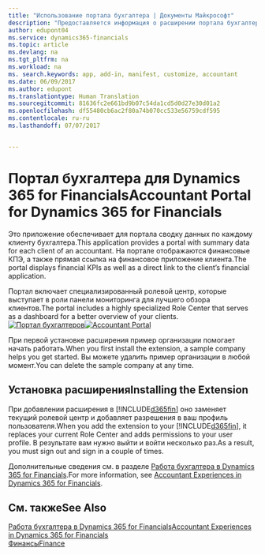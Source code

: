 ```yaml
---
title: "Использование портала бухгалтера | Документы Майкрософт"
description: "Предоставляется информация о расширении портала бухгалтера."
author: edupont04
ms.service: dynamics365-financials
ms.topic: article
ms.devlang: na
ms.tgt_pltfrm: na
ms.workload: na
ms. search.keywords: app, add-in, manifest, customize, accountant
ms.date: 06/09/2017
ms.author: edupont
ms.translationtype: Human Translation
ms.sourcegitcommit: 81636fc2e661bd9b07c54da1cd5d0d27e30d01a2
ms.openlocfilehash: df55480cb6ac2f80a74b070cc533e56759cdf595
ms.contentlocale: ru-ru
ms.lasthandoff: 07/07/2017


---
```

# <a name="accountant-portal-for-dynamics-365-for-financials"></a><span data-ttu-id="840dc-103">Портал бухгалтера для Dynamics 365 for Financials</span><span class="sxs-lookup"><span data-stu-id="840dc-103">Accountant Portal for Dynamics 365 for Financials</span></span>
<span data-ttu-id="840dc-104">Это приложение обеспечивает для портала сводку данных по каждому клиенту бухгалтера.</span><span class="sxs-lookup"><span data-stu-id="840dc-104">This application provides a portal with summary data for each client of an accountant.</span></span> <span data-ttu-id="840dc-105">На портале отображаются финансовые КПЭ, а также прямая ссылка на финансовое приложение клиента.</span><span class="sxs-lookup"><span data-stu-id="840dc-105">The portal displays financial KPIs as well as a direct link to the client’s financial application.</span></span>  

<span data-ttu-id="840dc-106">Портал включает специализированный ролевой центр, которые выступает в роли панели мониторинга для лучшего обзора клиентов.</span><span class="sxs-lookup"><span data-stu-id="840dc-106">The portal includes a highly specialized Role Center that serves as a dashboard for a better overview of your clients.</span></span>  
<span data-ttu-id="840dc-107">[![Портал бухгалтеров](./media/ui-extensions-accportal/accountant-portal.png)](https://go.microsoft.com/fwlink/?linkid=851257)</span><span class="sxs-lookup"><span data-stu-id="840dc-107">[![Accountant Portal](./media/ui-extensions-accportal/accountant-portal.png)](https://go.microsoft.com/fwlink/?linkid=851257)</span></span>

<span data-ttu-id="840dc-108">При первой установке расширения пример организации помогает начать работать.</span><span class="sxs-lookup"><span data-stu-id="840dc-108">When you first install the extension, a sample company helps you get started.</span></span> <span data-ttu-id="840dc-109">Вы можете удалить пример организации в любой момент.</span><span class="sxs-lookup"><span data-stu-id="840dc-109">You can delete the sample company at any time.</span></span>  

## <a name="installing-the-extension"></a><span data-ttu-id="840dc-110">Установка расширения</span><span class="sxs-lookup"><span data-stu-id="840dc-110">Installing the Extension</span></span>
<span data-ttu-id="840dc-111">При добавлении расширения в [!INCLUDE[d365fin](includes/d365fin_md.md)] оно заменяет текущий ролевой центр и добавляет разрешения в ваш профиль пользователя.</span><span class="sxs-lookup"><span data-stu-id="840dc-111">When you add the extension to your [!INCLUDE[d365fin](includes/d365fin_md.md)], it replaces your current Role Center and adds permissions to your user profile.</span></span> <span data-ttu-id="840dc-112">В результате вам нужно выйти и войти несколько раз.</span><span class="sxs-lookup"><span data-stu-id="840dc-112">As a result, you must sign out and sign in a couple of times.</span></span>  

<span data-ttu-id="840dc-113">Дополнительные сведения см. в разделе [Работа бухгалтера в Dynamics 365 for Financials](finance-accounting.md).</span><span class="sxs-lookup"><span data-stu-id="840dc-113">For more information, see [Accountant Experiences in Dynamics 365 for Financials](finance-accounting.md).</span></span>  

## <a name="see-also"></a><span data-ttu-id="840dc-114">См. также</span><span class="sxs-lookup"><span data-stu-id="840dc-114">See Also</span></span>
[<span data-ttu-id="840dc-115">Работа бухгалтера в Dynamics 365 for Financials</span><span class="sxs-lookup"><span data-stu-id="840dc-115">Accountant Experiences in Dynamics 365 for Financials</span></span>](finance-accounting.md)  
[<span data-ttu-id="840dc-116">Финансы</span><span class="sxs-lookup"><span data-stu-id="840dc-116">Finance</span></span>](finance.md)  

